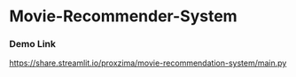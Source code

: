 # Movie-Recommender-System

### Demo Link

https://share.streamlit.io/proxzima/movie-recommendation-system/main.py
